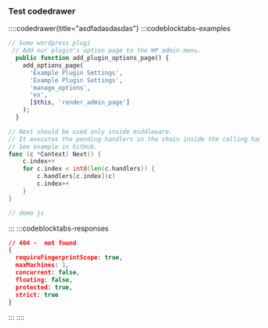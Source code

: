 ### Test codedrawer

::::codedrawer{title="asdfadasdasdas"}
:::codeblocktabs-examples
```php
// Some wordpress plugi
 // Add our plugin's option page to the WP admin menu.
  public function add_plugin_options_page() {
    add_options_page(
      'Example Plugin Settings',
      'Example Plugin Settings',
      'manage_options',
      'ex',
      [$this, 'render_admin_page']
    );
  }
```
```go
// Next should be used only inside middleware.
// It executes the pending handlers in the chain inside the calling handler.
// See example in GitHub.
func (c *Context) Next() {
	c.index++
	for c.index < int8(len(c.handlers)) {
		c.handlers[c.index](c)
		c.index++
	}
}
```
```javascript
// demo js
```
:::
:::codeblocktabs-responses
```json
// 404 -  not found
{
  requireFingerprintScope: true,
  maxMachines: 1,
  concurrent: false,
  floating: false,
  protected: true,
  strict: true
}
```
:::
::::